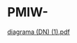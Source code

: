 # PMIW-

[diagrama (DN) (1).pdf](https://github.com/user-attachments/files/17299265/diagrama.DN.1.pdf)

